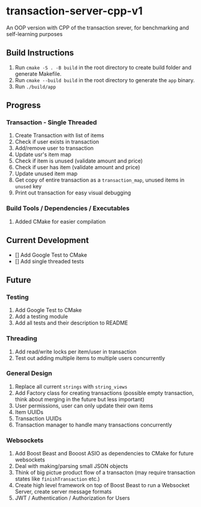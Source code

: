 # transaction-server-cpp-v1
An OOP version with CPP of the transaction srever, for benchmarking and self-learning purposes

## Build Instructions
1. Run ```cmake -S . -B build``` in the root directory to create build folder and generate Makefile.
2. Run ```cmake --build build``` in the root directory to generate the ```app``` binary.
3. Run ```./build/app``` 

## Progress
### Transaction - Single Threaded
1. Create Transaction with list of items
2. Check if user exists in transaction
3. Add/remove user to transaction
4. Update usr's item map
5. Check if item is unused (validate amount and price)
6. Check if user has item (validate amount and price)
7. Update unused item map
8. Get copy of entire transaction as a ```transaction_map```, unused items in ```unused``` key
9. Print out transaction for easy visual debugging

### Build Tools / Dependencies / Executables
1. Added CMake for easier compilation

## Current Development
- [] Add Google Test to CMake
- [] Add single threaded tests

## Future
### Testing
1. Add Google Test to CMake
2. Add a testing module
3. Add all tests and their description to README

### Threading
1. Add read/write locks per item/user in transaction
2. Test out adding multiple items to multiple users concurrently

### General Design
1. Replace all current ```strings``` with ```string_views```
2. Add Factory class for creating transactions (possible empty transaction, think about merging in the future but less important)
3. User permissions, user can only update their own items
4. Item UUIDs
5. Transaction UUIDs
6. Transaction manager to handle many transactions concurrently 

### Websockets
1. Add Boost Beast and Booost ASIO as dependencies to CMake for future websockets
2. Deal with making/parsing small JSON objects
3. Think of big pictue product flow of a transacton (may require transaction states like ```finishTransaction``` etc.)
4. Create high level framework on top of Boost Beast to run a Websocket Server, create server message formats
4. JWT / Authentication / Authorization for Users